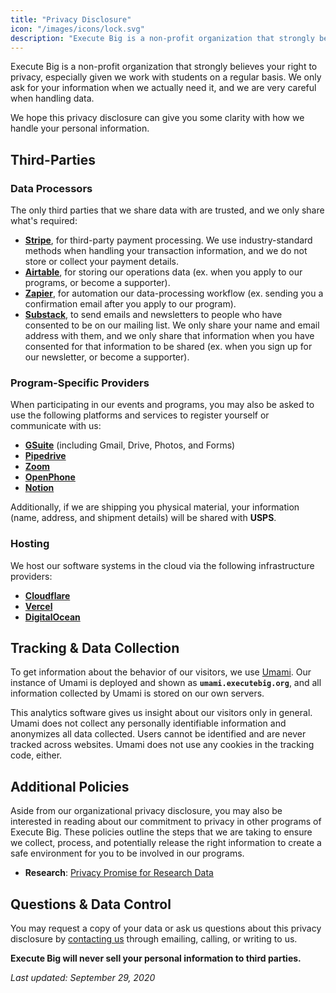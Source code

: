 ```yaml
---
title: "Privacy Disclosure"
icon: "/images/icons/lock.svg"
description: "Execute Big is a non-profit organization that strongly believes your right to privacy, especially given we work with students on a regular basis. We only ask for your information when we actually need it, and we are very careful when handling data."
---
```


Execute Big is a non-profit organization that strongly believes your right to privacy, especially given we work with students on a regular basis. We only ask for your information when we actually need it, and we are very careful when handling data.

We hope this privacy disclosure can give you some clarity with how we handle your personal information.

## Third-Parties

### Data Processors

The only third parties that we share data with are trusted, and we only share what's required:

- [**Stripe**](https://stripe.com/privacy), for third-party payment processing. We use industry-standard methods when handling your transaction information, and we do not store or collect your payment details.
- [**Airtable**](https://airtable.com/privacy), for storing our operations data (ex. when you apply to our programs, or become a supporter).
- [**Zapier**](https://zapier.com/privacy), for automation our data-processing workflow (ex. sending you a confirmation email after you apply to our program).
- [**Substack**](https://substack.com/privacy), to send emails and newsletters to people who have consented to be on our mailing list. We only share your name and email address with them, and we only share that information when you have consented for that information to be shared (ex. when you sign up for our newsletter, or become a supporter). 

### Program-Specific Providers

When participating in our events and programs, you may also be asked to use the following platforms and services to register yourself or communicate with us:

- [**GSuite**](https://support.google.com/googlecloud/answer/6056650?hl=en) (including Gmail, Drive, Photos, and Forms)
- [**Pipedrive**](https://www.pipedrive.com/en/privacy)
- [**Zoom**](https://zoom.us/privacy)
- [**OpenPhone**](https://www.openphone.co/privacy)
- [**Notion**](https://www.notion.so/Privacy-Policy-3468d120cf614d4c9014c09f6adc9091)

Additionally, if we are shipping you physical material, your information (name, address, and shipment details) will be shared with **USPS**.

### Hosting

We host our software systems in the cloud via the following infrastructure providers:

- [**Cloudflare**](https://www.cloudflare.com/privacypolicy/)
- [**Vercel**](https://vercel.com/legal/privacy-policy)
- [**DigitalOcean**](https://www.digitalocean.com/legal/privacy-policy)

## Tracking & Data Collection

To get information about the behavior of our visitors, we use
[Umami](https://umami.is/). Our instance of Umami is deployed and shown as **`umami.executebig.org`**,
and all information collected by Umami is stored on our own servers.

This analytics software gives us insight about our visitors only in general. Umami does not collect any personally 
identifiable information and anonymizes all data collected. Users cannot be identified and are never tracked across websites. 
Umami does not use any cookies in the tracking code, either.

## Additional Policies

Aside from our organizational privacy disclosure, you may also be interested in reading about our commitment to privacy in other
programs of Execute Big. These policies outline the steps that we are taking to ensure we collect, process, and potentially release the right 
information to create a safe environment for you to be involved in our programs. 

* **Research**: [Privacy Promise for Research Data](/research-privacy)

## Questions & Data Control

You may request a copy of your data or ask us questions about this privacy disclosure by [contacting us](/contact) through 
emailing, calling, or writing to us. 

**Execute Big will never sell your personal information to third parties.**

*Last updated: September 29, 2020*